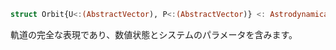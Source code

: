 ```julia
struct Orbit{U<:(AbstractVector), P<:(AbstractVector)} <: AstrodynamicalModels.AstrodynamicalOrbit{U<:(AbstractVector), P<:(AbstractVector)}
```

軌道の完全な表現であり、数値状態とシステムのパラメータを含みます。
